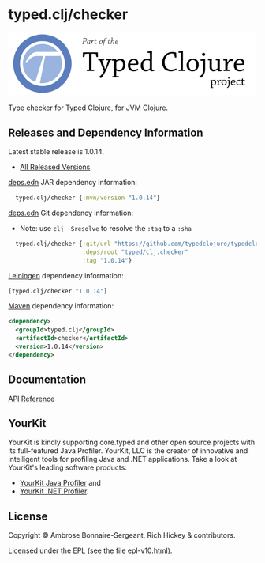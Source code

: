 # typed.clj/checker

<a href='http://typedclojure.org'><img src='images/part-of-typed-clojure-project.png'></a>

Type checker for Typed Clojure, for JVM Clojure.

## Releases and Dependency Information

Latest stable release is 1.0.14.

* [All Released Versions](https://clojars.org/typed.clj/checker)

[deps.edn](https://clojure.org/reference/deps_and_cli) JAR dependency information:

```clj
  typed.clj/checker {:mvn/version "1.0.14"}
 ```

[deps.edn](https://clojure.org/reference/deps_and_cli) Git dependency information:

- Note: use `clj -Sresolve` to resolve the `:tag` to a `:sha`

```clj
  typed.clj/checker {:git/url "https://github.com/typedclojure/typedclojure"
                     :deps/root "typed/clj.checker"
                     :tag "1.0.14"}
```

[Leiningen](https://github.com/technomancy/leiningen) dependency information:

```clojure
[typed.clj/checker "1.0.14"]
```

[Maven](https://maven.apache.org/) dependency information:

```XML
<dependency>
  <groupId>typed.clj</groupId>
  <artifactId>checker</artifactId>
  <version>1.0.14</version>
</dependency>
```

## Documentation

[API Reference](https://api.typedclojure.org/latest/typed.clj.checker/index.html)

## YourKit

YourKit is kindly supporting core.typed and other open source projects with its full-featured Java Profiler.
YourKit, LLC is the creator of innovative and intelligent tools for profiling
Java and .NET applications. Take a look at YourKit's leading software products:

* <a href="http://www.yourkit.com/java/profiler/index.jsp">YourKit Java Profiler</a> and
* <a href="http://www.yourkit.com/.net/profiler/index.jsp">YourKit .NET Profiler</a>.

## License

Copyright © Ambrose Bonnaire-Sergeant, Rich Hickey & contributors.

Licensed under the EPL (see the file epl-v10.html).
